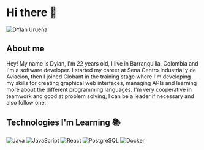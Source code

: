 # Hi there 👋


![DYlan Urueña](https://github.com/user-attachments/assets/7216b046-d1c7-49c3-a533-61bb4ff8bb7b)


## About me 

Hey! My name is Dylan, I'm 22 years old, I live in Barranquilla, Colombia and I'm a software developer.
I started my career at Sena Centro Industrial y de Aviacion, then I joined Globant in the training stage where I'm developing my skills for creating graphical web interfaces, managing APIs and learning more about the different programming languages. I'm very cooperative in teamwork and good at problem solving, I can be a leader if necessary and also follow one.


## Technologies I'm Learning :books:

![Java](http://img.shields.io/badge/-Java-007396?style=flat-square&logo=java&logoColor=ffffff)
![JavaScript](https://img.shields.io/badge/-JavaScript-%23F7DF1C?style=flat-square&logo=javascript&logoColor=000000&color=d1b01f)
![React](https://img.shields.io/badge/-React-%23282C34?style=flat-square&logo=react)
![PostgreSQL](https://img.shields.io/badge/-PostgreSQL-336791?style=flat-square&logo=postgresql)
![Docker](https://img.shields.io/badge/-Docker-black?style=flat-square&logo=docker)


